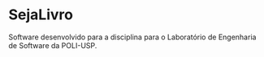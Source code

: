 # SejaLivro


Software desenvolvido para a disciplina para o Laboratório de Engenharia de Software da POLI-USP.
